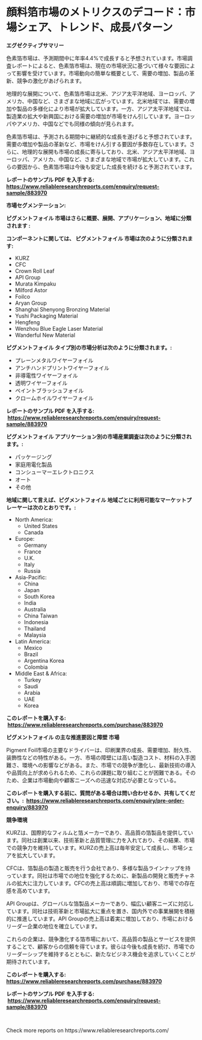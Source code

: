 <p><h1>顔料箔市場のメトリクスのデコード：市場シェア、トレンド、成長パターン</h1></p><p><strong>エグゼクティブサマリー</strong></p>
<p><p>色素箔市場は、予測期間中に年率4.4%で成長すると予想されています。市場調査レポートによると、色素箔市場は、現在の市場状況に基づいて様々な要因によって影響を受けています。市場動向の簡単な概要として、需要の増加、製品の革新、競争の激化があげられます。</p><p>地理的な展開について、色素箔市場は北米、アジア太平洋地域、ヨーロッパ、アメリカ、中国など、さまざまな地域に広がっています。北米地域では、需要の増加や製品の多様化により市場が拡大しています。一方、アジア太平洋地域では、製造業の拡大や新興国における需要の増加が市場をけん引しています。ヨーロッパやアメリカ、中国などでも同様の傾向が見られます。</p><p>色素箔市場は、予測される期間中に継続的な成長を遂げると予想されています。需要の増加や製品の革新など、市場をけん引する要因が多数存在しています。さらに、地理的な展開も市場の成長に寄与しており、北米、アジア太平洋地域、ヨーロッパ、アメリカ、中国など、さまざまな地域で市場が拡大しています。これらの要因から、色素箔市場は今後も安定した成長を続けると予測されています。</p></p>
<p><strong>レポートのサンプル PDF を入手する: <a href="https://www.reliableresearchreports.com/enquiry/request-sample/883970">https://www.reliableresearchreports.com/enquiry/request-sample/883970</a></strong></p>
<p><strong>市場セグメンテーション:</strong></p>
<p><strong> ピグメントフォイル 市場はさらに概要、展開、アプリケーション、地域に分類されます :</strong></p>
<p><strong>コンポーネントに関しては、 ピグメントフォイル 市場は次のように分類されます: &nbsp;</strong></p>
<p><ul><li>KURZ</li><li>CFC</li><li>Crown Roll Leaf</li><li>API Group</li><li>Murata Kimpaku</li><li>Milford Astor</li><li>Foilco</li><li>Aryan Group</li><li>Shanghai Shenyong Bronzing Material</li><li>Yushi Packaging Material</li><li>Hengfeng</li><li>Wenzhou Blue Eagle Laser Material</li><li>Wanderful New Material</li></ul></p>
<p><strong> ピグメントフォイル タイプ別の市場分析は次のように分類されます。:</strong></p>
<p><ul><li>プレーンメタルワイヤーフォイル</li><li>アンチハンドプリントワイヤーフォイル</li><li>非導電性ワイヤーフォイル</li><li>透明ワイヤーフォイル</li><li>ペイントブラッシュフォイル</li><li>クロームホイルワイヤーフォイル</li></ul></p>
<p><strong>レポートのサンプル PDF を入手する: &nbsp;<a href="https://www.reliableresearchreports.com/enquiry/request-sample/883970">https://www.reliableresearchreports.com/enquiry/request-sample/883970</a></strong></p>
<p><strong> ピグメントフォイル アプリケーション別の市場産業調査は次のように分類されます。:</strong></p>
<p><ul><li>パッケージング</li><li>家庭用電化製品</li><li>コンシューマーエレクトロニクス</li><li>オート</li><li>その他</li></ul></p>
<p><strong>地域に関して言えば、ピグメントフォイル 地域ごとに利用可能なマーケットプレーヤーは次のとおりです。:</strong></p>
<p><ul>
    <li>
        North America:
        <ul>
            <li>United States</li>
            <li>Canada</li>
        </ul>
    </li>
    <li>
        Europe:
        <ul>
            <li>Germany</li>
            <li>France</li>
            <li>U.K.</li>
            <li>Italy</li>
            <li>Russia</li>
        </ul>
    </li>
    <li>
        Asia-Pacific:
        <ul>
            <li>China</li>
            <li>Japan</li>
            <li>South Korea</li>
            <li>India</li>
            <li>Australia</li>
            <li>China Taiwan</li>
            <li>Indonesia</li>
            <li>Thailand</li>
            <li>Malaysia</li>
        </ul>
    </li>
    <li>
        Latin America:
        <ul>
            <li>Mexico</li>
            <li>Brazil</li>
            <li>Argentina Korea</li>
            <li>Colombia</li>
        </ul>
    </li>
    <li>
        Middle East & Africa:
        <ul>
            <li>Turkey</li>
            <li>Saudi</li>
            <li>Arabia</li>
            <li>UAE</li>
            <li>Korea</li>
        </ul>
    </li>
    </ul></p>
<p><strong>このレポートを購入する: &nbsp;<a href="https://www.reliableresearchreports.com/purchase/883970">https://www.reliableresearchreports.com/purchase/883970</a></strong></p>
<p><strong>ピグメントフォイル の主な推進要因と障壁 市場</strong></p>
<p><p>Pigment Foil市場の主要なドライバーは、印刷業界の成長、需要増加、耐久性、装飾性などの特性がある。一方、市場の障壁には高い製造コスト、材料の入手困難さ、環境への影響などがある。また、市場での競争が激化し、最新技術の導入や品質向上が求められるため、これらの課題に取り組むことが困難である。そのため、企業は市場動向や顧客ニーズへの迅速な対応が必要となっている。</p></p>
<p><strong>このレポートを購入する前に、質問がある場合は問い合わせるか、共有してください。:&nbsp; <a href="https://www.reliableresearchreports.com/enquiry/pre-order-enquiry/883970">https://www.reliableresearchreports.com/enquiry/pre-order-enquiry/883970</a></strong></p>
<p><strong>競争環境</strong></p>
<p><p>KURZは、国際的なフィルムと箔メーカーであり、高品質の箔製品を提供しています。同社は創業以来、技術革新と品質管理に力を入れており、その結果、市場での競争力を維持しています。KURZの売上高は毎年安定して成長し、市場シェアを拡大しています。</p><p>CFCは、箔製品の製造と販売を行う会社であり、多様な製品ラインナップを持っています。同社は市場での地位を強化するために、新製品の開発と販売チャネルの拡大に注力しています。CFCの売上高は順調に増加しており、市場での存在感を高めています。</p><p>API Groupは、グローバルな箔製品メーカーであり、幅広い顧客ニーズに対応しています。同社は技術革新と市場拡大に重点を置き、国内外での事業展開を積極的に推進しています。API Groupの売上高は着実に増加しており、市場におけるリーダー企業の地位を確立しています。</p><p>これらの企業は、競争激化する箔市場において、高品質の製品とサービスを提供することで、顧客からの信頼を得ています。彼らは今後も成長を続け、市場でのリーダーシップを維持するとともに、新たなビジネス機会を追求していくことが期待されています。</p></p>
<p><strong>このレポートを購入する: &nbsp; <a href="https://www.reliableresearchreports.com/purchase/883970">https://www.reliableresearchreports.com/purchase/883970</a></strong></p>
<p><strong>レポートのサンプル PDF を入手する: &nbsp;<a href="https://www.reliableresearchreports.com/enquiry/request-sample/883970">https://www.reliableresearchreports.com/enquiry/request-sample/883970</a></strong><strong></strong></p>
<p>&nbsp;</p>
<p>Check more reports on https://www.reliableresearchreports.com/</p>